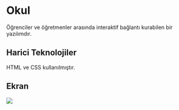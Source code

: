 

<h1>Okul</h1>

Öğrenciler ve öğretmenler arasında interaktif bağlantı kurabilen bir yazılımdır.

<h2>Harici Teknolojiler</h2>

HTML ve CSS kullanılmıştır.

<h2>Ekran</h2>

![](ekran.gif)

